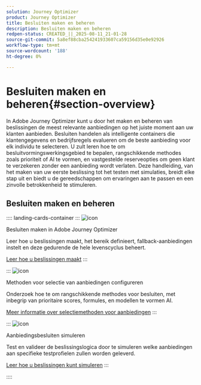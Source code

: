 ```yaml
---
solution: Journey Optimizer
product: Journey Optimizer
title: Besluiten maken en beheren
description: Besluiten maken en beheren
redpen-status: CREATED_||_2025-08-11_21-01-28
source-git-commit: 5a8ef88cba254241933607ca59156d35e0e92926
workflow-type: tm+mt
source-wordcount: '188'
ht-degree: 0%

---
```



# Besluiten maken en beheren{#section-overview}

In Adobe Journey Optimizer kunt u door het maken en beheren van beslissingen de meest relevante aanbiedingen op het juiste moment aan uw klanten aanbieden. Besluiten handelen als intelligente containers die klantengegevens en bedrijfsregels evalueren om de beste aanbieding voor elk individu te selecteren. U zult leren hoe te om besluitvormingswerkingsgebied te bepalen, rangschikkende methodes zoals prioriteit of AI te vormen, en vastgestelde reserveopties om geen klant te verzekeren zonder een aanbieding wordt verlaten. Deze handleiding, van het maken van uw eerste beslissing tot het testen met simulaties, breidt elke stap uit en biedt u de gereedschappen om ervaringen aan te passen en een zinvolle betrokkenheid te stimuleren.

## Besluiten maken en beheren

:::: landing-cards-container
:::
![icon]( https://cdn.experienceleague.adobe.com/icons/circle-play.svg)

Besluiten maken in Adobe Journey Optimizer

Leer hoe u beslissingen maakt, het bereik definieert, fallback-aanbiedingen instelt en deze gedurende de hele levenscyclus beheert.

[Leer hoe u beslissingen maakt](../using/offers/offer-activities/create-offer-activities.md)
:::

:::
![icon]( https://cdn.experienceleague.adobe.com/icons/gear.svg)

Methoden voor selectie van aanbiedingen configureren

Onderzoek hoe te om rangschikkende methodes voor besluiten, met inbegrip van prioritaire scores, formules, en modellen te vormen AI.

[Meer informatie over selectiemethoden voor aanbiedingen](../using/offers/offer-activities/configure-offer-selection.md)
:::

:::
![icon]( https://cdn.experienceleague.adobe.com/icons/code-branch.svg)

Aanbiedingsbesluiten simuleren

Test en valideer de beslissingslogica door te simuleren welke aanbiedingen aan specifieke testprofielen zullen worden geleverd.

[Leer hoe u beslissingen kunt simuleren](../using/offers/offer-activities/simulation.md)
:::

::::
